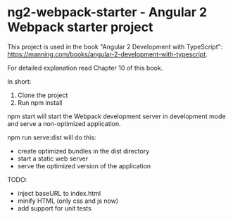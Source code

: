 # ng2-webpack-starter - Angular 2 Webpack starter project

This project is used in the book "Angular 2 Development with TypeScript":
https://manning.com/books/angular-2-development-with-typescript.

For detailed explanation read Chapter 10 of this book.

In short:

1. Clone the project
2. Run npm install
  

npm start will start the Webpack development server in development mode and serve a non-optimized application. 

npm run serve:dist will do this:
- create optimized bundles in the dist directory 
- start a static web server
- serve the optimized version of the application 


TODO:

- inject baseURL to index.html
- minify HTML (only css and js now)
- add support for unit tests
